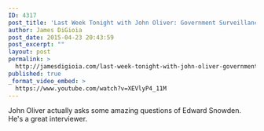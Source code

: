 ```yaml
---
ID: 4317
post_title: 'Last Week Tonight with John Oliver: Government Surveillance (HBO)'
author: James DiGioia
post_date: 2015-04-23 20:43:59
post_excerpt: ""
layout: post
permalink: >
  http://jamesdigioia.com/last-week-tonight-with-john-oliver-government-surveillance-hbo/
published: true
_format_video_embed: >
  https://www.youtube.com/watch?v=XEVlyP4_11M
---
```

John Oliver actually asks some amazing questions of Edward Snowden. He's a great interviewer.